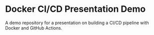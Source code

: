 # Docker CI/CD Presentation Demo

A demo repository for a presentation on building a CI/CD pipeline with Docker and GitHub Actions.
